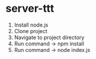 # server-ttt


1. Install node.js
2. Clone project
3. Navigate to project directory
4. Run command -> npm install
5. Run command -> node index.js
